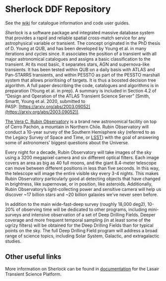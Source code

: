 # Sherlock DDF Repository

See the [wiki](https://github.com/joshgithubbin/Sherlock-DDF/wiki) for catalogue information and code user guides.

_Sherlock_ is a software package and integrated massive database system that provides a rapid and reliable spatial cross-match service for any astrophysical variable or transient. The concept originated in the PhD thesis of D. Young at QUB, and has been developed by Young et al. in many iterations and cycles since. It associates the position of a transient with all major astronomical catalogues and assigns a basic classification to the transient. At its most basic, it separates stars, AGN and supernova-like transients. It has been tested within QUB on a daily basis with ATLAS and Pan-STARRS transients, and within PESSTO as part of the PESSTO marshall system that allows prioritising of targets. It is thus a boosted decision tree algorithm. A full paper describing the code, catalogues and algorithms is in preparation (Young et al. in prep). A summary is included in Section 4.2 of “Design and Operation of the ATLAS Transient Science Server” (Smith, Smartt, Young et al. 2020, submitted to PASP: [https://arxiv.org/abs/2003.09052](https://arxiv.org/abs/2003.09052)).

[The Vera C. Rubin Observatory](https://rubinobservatory.org/about) is a brand new astronomical facility on top of Cerro Pachón, a mountain in Northern Chile. Rubin Observatory will conduct a 10-year survey of the Southern Hemisphere sky (referred to as the Legacy Survey of Space and Time, or [LSST](https://rubinobservatory.org/explore/lsst)) with the goal of answering some of astronomers' biggest questions about the Universe.

Every night for a decade, Rubin Observatory will take images of the sky using a 3200 megapixel camera and six different optical filters. Each image covers an area as big as 40 full moons, and the giant 8.4-meter telescope can move between different positions in less than five seconds. In this way, the telescope will image the entire visible sky every 3-4 nights. This makes Rubin Observatory particularly good at detecting objects that have changed in brightness, like supernovae, or in position, like asteroids. Additionally, Rubin Observatory’s light-collecting power and sensitive camera will help us discover ~17 billion stars and ~20 billion galaxies we’ve never seen before.

In addition to the main wide-fast-deep survey (roughly 18,000 deg2), 10-20% of observing time will be dedicated to other programs, including mini-surveys and intensive observation of a set of Deep Drilling Fields. Deeper coverage and more frequent temporal sampling (in at least some of the ugrizy filters) will be obtained for the Deep Drilling Fields than for typical points on the sky. The full Deep Drilling Field program will address a broad range of science topics, including Solar System, Galactic, and extragalactic studies.

## Other useful links

More information on Sherlock can be found in [documentation](https://lasair.readthedocs.io/en/develop/core_functions/sherlock.html) for the Lasair Transient Science Platform. 


